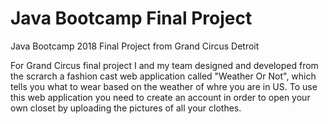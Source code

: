 # Java Bootcamp Final Project
Java Bootcamp 2018 Final Project from Grand Circus Detroit

For Grand Circus final project I and my team designed and developed from the scrarch a fashion cast web application called "Weather Or Not", 
which tells you what to wear based on the weather of whre you are in US. To use this web application you need to create an account in order
to open your own closet by uploading the pictures of all your clothes. 
